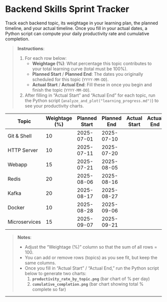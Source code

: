 # Backend Skills Sprint Tracker

Track each backend topic, its weightage in your learning plan, the planned timeline, and your actual timeline. Once you fill in your actual dates, a Python script can compute your daily productivity rate and cumulative completion.

> **Instructions**:
> 1. For each row below:
>    - **Weightage (%)**: What percentage this topic contributes to your total learning curve (total must be 100%).
>    - **Planned Start** / **Planned End**: The dates you originally scheduled for this topic (`YYYY-MM-DD`).
>    - **Actual Start** / **Actual End**: Fill these in once you begin and finish the topic (`YYYY-MM-DD`).
> 2. After filling in “Actual Start” and “Actual End” for each topic, run the Python script (`analyze_and_plot("learning_progress.md")`) to see your productivity charts.

| Topic       | Weightage (%) | Planned Start | Planned End   | Actual Start | Actual End   |
|-------------|---------------|---------------|---------------|--------------|--------------|
| Git & Shell | 10            | 2025-07-01    | 2025-07-10    |              |              |
| HTTP Server | 10            | 2025-07-11    | 2025-07-20    |              |              |
| Webapp      | 15            | 2025-07-21    | 2025-08-05    |              |              |
| Redis       | 20            | 2025-08-06    | 2025-08-16    |              |              |
| Kafka       | 20            | 2025-08-17    | 2025-08-27    |              |              |
| Docker      | 10            | 2025-08-28    | 2025-09-06    |              |              |
| Microservices | 15          | 2025-09-07    | 2025-09-21    |              |              |

> **Notes**:
> - Adjust the “Weightage (%)” column so that the sum of all rows = 100.  
> - You can add or remove rows (topics) as you see fit, but keep the same columns.  
> - Once you fill in “Actual Start” / “Actual End,” run the Python script below to generate two charts:
>    1. **`productivity_rate_by_topic.png`** (bar chart of % per day)  
>    2. **`cumulative_completion.png`** (bar chart showing total % complete so far)

---